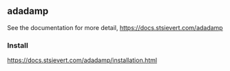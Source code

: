 ## adadamp

See the documentation for more detail, https://docs.stsievert.com/adadamp

### Install

https://docs.stsievert.com/adadamp/installation.html
